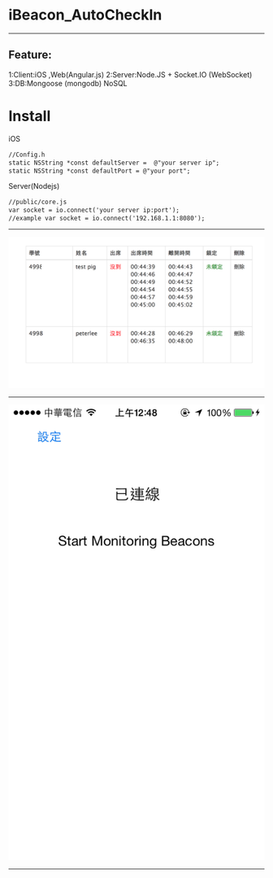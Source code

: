 iBeacon_AutoCheckIn
==========

<hr>


<h2>Feature:</h2>
1:Client:iOS ,Web(Angular.js)   
2:Server:Node.JS + Socket.IO (WebSocket)   
3:DB:Mongoose (mongodb) NoSQL


Install
====

iOS

    //Config.h  
    static NSString *const defaultServer =  @"your server ip";   
    static NSString *const defaultPort = @"your port";

Server(Nodejs)
    
    //public/core.js	
	var socket = io.connect('your server ip:port');
	//example var socket = io.connect('192.168.1.1:8080');


<hr>

<img src="web.png" width='600'></img>
<hr>
<img src="phone.png" width='600'></img>
<hr>
